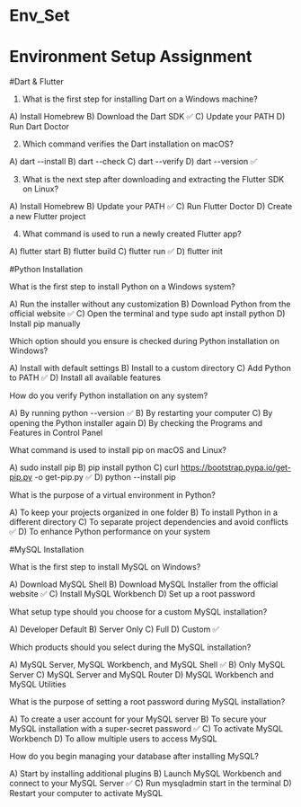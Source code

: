 # Env_Set

# Environment Setup Assignment

#Dart & Flutter

1. What is the first step for installing Dart on a Windows machine?

A) Install Homebrew
B) Download the Dart SDK ✅
C) Update your PATH
D) Run Dart Doctor


2. Which command verifies the Dart installation on macOS?

A) dart --install
B) dart --check
C) dart --verify
D) dart --version ✅


3. What is the next step after downloading and extracting the Flutter SDK on Linux?

A) Install Homebrew
B) Update your PATH ✅
C) Run Flutter Doctor
D) Create a new Flutter project


4. What command is used to run a newly created Flutter app?

A) flutter start
B) flutter build
C) flutter run ✅
D) flutter init


#Python Installation

What is the first step to install Python on a Windows system?

A) Run the installer without any customization
B) Download Python from the official website ✅
C) Open the terminal and type sudo apt install python
D) Install pip manually

Which option should you ensure is checked during Python installation on Windows?

A) Install with default settings
B) Install to a custom directory
C) Add Python to PATH ✅
D) Install all available features

How do you verify Python installation on any system?

A) By running python --version ✅
B) By restarting your computer
C) By opening the Python installer again
D) By checking the Programs and Features in Control Panel

What command is used to install pip on macOS and Linux?

A) sudo install pip
B) pip install python
C) curl https://bootstrap.pypa.io/get-pip.py -o get-pip.py ✅
D) python --install pip

What is the purpose of a virtual environment in Python?

A) To keep your projects organized in one folder
B) To install Python in a different directory
C) To separate project dependencies and avoid conflicts ✅
D) To enhance Python performance on your system

#MySQL Installation

What is the first step to install MySQL on Windows?

A) Download MySQL Shell
B) Download MySQL Installer from the official website ✅
C) Install MySQL Workbench
D) Set up a root password

What setup type should you choose for a custom MySQL installation?

A) Developer Default
B) Server Only
C) Full
D) Custom ✅

Which products should you select during the MySQL installation?

A) MySQL Server, MySQL Workbench, and MySQL Shell ✅
B) Only MySQL Server
C) MySQL Server and MySQL Router
D) MySQL Workbench and MySQL Utilities

What is the purpose of setting a root password during MySQL installation?

A) To create a user account for your MySQL server
B) To secure your MySQL installation with a super-secret password ✅
C) To activate MySQL Workbench
D) To allow multiple users to access MySQL

How do you begin managing your database after installing MySQL?

A) Start by installing additional plugins
B) Launch MySQL Workbench and connect to your MySQL Server ✅
C) Run mysqladmin start in the terminal
D) Restart your computer to activate MySQL
